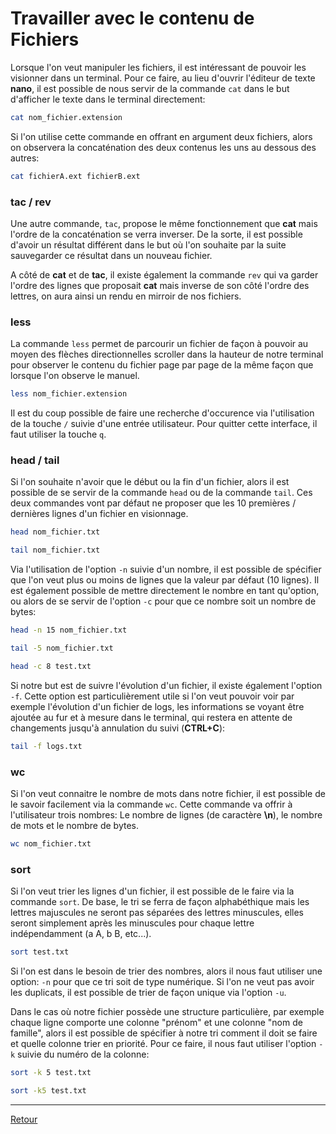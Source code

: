 # Travailler avec le contenu de Fichiers

Lorsque l'on veut manipuler les fichiers, il est intéressant de pouvoir les visionner dans un terminal. Pour ce faire, au lieu d'ouvrir l'éditeur de texte **nano**, il est possible de nous servir de la commande `cat` dans le but d'afficher le texte dans le terminal directement:

```bash
cat nom_fichier.extension
```

Si l'on utilise cette commande en offrant en argument deux fichiers, alors on observera la concaténation des deux contenus les uns au dessous des autres:

```bash
cat fichierA.ext fichierB.ext
```

### tac / rev

Une autre commande, `tac`, propose le même fonctionnement que **cat** mais l'ordre de la concaténation se verra inverser. De la sorte, il est possible d'avoir un résultat différent dans le but où l'on souhaite par la suite sauvegarder ce résultat dans un nouveau fichier.

A côté de **cat** et de **tac**, il existe également la commande `rev` qui va garder l'ordre des lignes que proposait **cat** mais inverse de son côté l'ordre des lettres, on aura ainsi un rendu en mirroir de nos fichiers.

### less

La commande `less` permet de parcourir un fichier de façon à pouvoir au moyen des flèches directionnelles scroller dans la hauteur de notre terminal pour observer le contenu du fichier page par page de la même façon que lorsque l'on observe le manuel.

```bash
less nom_fichier.extension
```

Il est du coup possible de faire une recherche d'occurence via l'utilisation de la touche `/` suivie d'une entrée utilisateur. Pour quitter cette interface, il faut utiliser la touche `q`.

### head / tail

Si l'on souhaite n'avoir que le début ou la fin d'un fichier, alors il est possible de se servir de la commande `head` ou de la commande `tail`. Ces deux commandes vont par défaut ne proposer que les 10 premières / dernières lignes d'un fichier en visionnage. 

```bash
head nom_fichier.txt

tail nom_fichier.txt
```

Via l'utilisation de l'option `-n` suivie d'un nombre, il est possible de spécifier que l'on veut plus ou moins de lignes que la valeur par défaut (10 lignes). Il est également possible de mettre directement le nombre en tant qu'option, ou alors de se servir de l'option `-c` pour que ce nombre soit un nombre de bytes:

```bash
head -n 15 nom_fichier.txt

tail -5 nom_fichier.txt

head -c 8 test.txt
```

Si notre but est de suivre l'évolution d'un fichier, il existe également l'option `-f`. Cette option est particulièrement utile si l'on veut pouvoir voir par exemple l'évolution d'un fichier de logs, les informations se voyant être ajoutée au fur et à mesure dans le terminal, qui restera en attente de changements jusqu'à annulation du suivi (**CTRL+C**):

```bash
tail -f logs.txt
```

### wc

Si l'on veut connaitre le nombre de mots dans notre fichier, il est possible de le savoir facilement via la commande `wc`. Cette commande va offrir à l'utilisateur trois nombres: Le nombre de lignes (de caractère **\n**), le nombre de mots et le nombre de bytes.

```bash
wc nom_fichier.txt
```

### sort

Si l'on veut trier les lignes d'un fichier, il est possible de le faire via la commande `sort`. De base, le tri se ferra de façon alphabéthique mais les lettres majuscules ne seront pas séparées des lettres minuscules, elles seront simplement après les minuscules pour chaque lettre indépendamment (a A, b B, etc...).

```bash
sort test.txt
```

Si l'on est dans le besoin de trier des nombres, alors il nous faut utiliser une option: `-n` pour que ce tri soit de type numérique. Si l'on ne veut pas avoir les duplicats, il est possible de trier de façon unique via l'option `-u`.

Dans le cas où notre fichier possède une structure particulière, par exemple chaque ligne comporte une colonne "prénom" et une colonne "nom de famille", alors il est possible de spécifier à notre tri comment il doit se faire et quelle colonne trier en priorité. Pour ce faire, il nous faut utiliser l'option `-k` suivie du numéro de la colonne: 

```bash
sort -k 5 test.txt

sort -k5 test.txt
```

---

[Retour](../README.md)